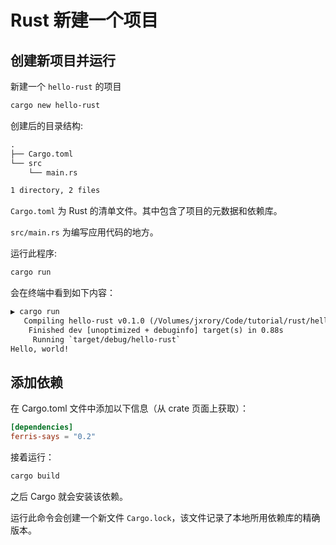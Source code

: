 # Rust 新建一个项目

## 创建新项目并运行

新建一个 `hello-rust` 的项目

```sh
cargo new hello-rust
```

创建后的目录结构:

```txt
.
├── Cargo.toml
└── src
    └── main.rs

1 directory, 2 files
```

`Cargo.toml` 为 Rust 的清单文件。其中包含了项目的元数据和依赖库。

`src/main.rs` 为编写应用代码的地方。

运行此程序:

```sh
cargo run
```

会在终端中看到如下内容：

```txt
▶ cargo run
   Compiling hello-rust v0.1.0 (/Volumes/jxrory/Code/tutorial/rust/hello-rust)
    Finished dev [unoptimized + debuginfo] target(s) in 0.88s
     Running `target/debug/hello-rust`
Hello, world!
```

## 添加依赖

在 Cargo.toml 文件中添加以下信息（从 crate 页面上获取）：

```conf
[dependencies]
ferris-says = "0.2"
```

接着运行：

```sh
cargo build
```

之后 Cargo 就会安装该依赖。

运行此命令会创建一个新文件 `Cargo.lock`，该文件记录了本地所用依赖库的精确版本。
